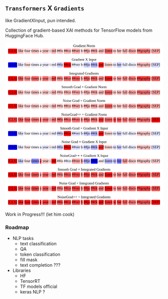 ## `Transformers` X `Gradients`

like GradientXInput, pun intended.

Collection of gradient-based XAI methods for TensorFlow models from HuggingFace Hub.

![](https://raw.githubusercontent.com/aaarrti/Transformers-X-Gradients/main/example.png)

Work in Progress!!! (let him cook)
### Roadmap
- NLP tasks
  - text classification
  - QA
  - token classification
  - fill mask
  - text completion ???
- Libraries
  - HF
  - TensorRT
  - TF models official
  - keras NLP ?
